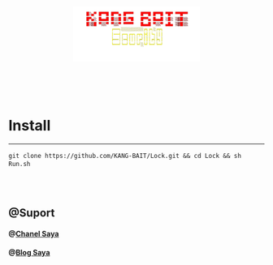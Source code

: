 
<br><br>
<p align="center">
<img src="Img/68747470733a2f2f6b2e746f7034746f702e696f2f705f3139303834336d7232312e6a7067-removebg-preview.png" width="250">
<br>
<br><br><br><br>
</p>


# Install 




-------------------------------------------------------------------------

    git clone https://github.com/KANG-BAIT/Lock.git && cd Lock && sh Run.sh





<br><br>



<h2>@Suport</h2>

<h4>@<a href="https://youtube.com/c/KangBaIT">Chanel Saya</a></h4>


<h4>@<a href="https://kang-bait.blogspot.com">Blog Saya</a></h4>


